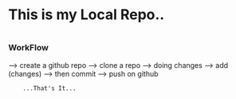 # This is my Local Repo..
# <h3>WorkFlow</h3>
-->  create a github repo
-->  clone a repo
--> doing changes
-->  add (changes)
-->  then commit
-->  push on github

        ...That's It...
